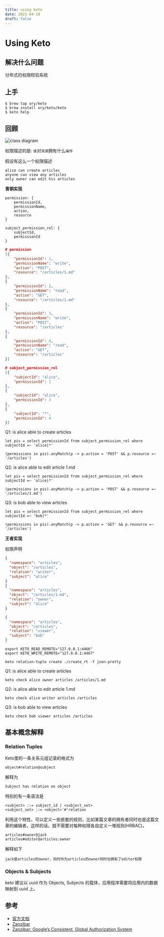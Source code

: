 ```yaml
---
title: using keto
date: 2021-04-10
draft: false
---
```


# Using Keto

## 解决什么问题

分布式的权限校验系统


## 上手

```
$ brew tap ory/keto
$ brew install ory/keto/keto
$ keto help
```

## 回顾

![class diagram](http://www.plantuml.com/plantuml/proxy?cache=no&src=https://raw.githubusercontent.com/robbietree8/robbietree8.github.io/main/assets/2021-04-10/snippet-1.puml)


权限描述的是: `谁`对`资源`拥有什么`操作`

假设有这么一个权限描述

```
alice can create articles
anyone can view any articles
only owner can edit his articles
```

__青铜实现__

```
permission: {
    permissionId,
    permissionName,
    action,
    resource
}

subject_permission_rel: {
    subjectId,
    permissionId
}
```

```json
# permission
[{
    "permissionId": 1,
    "permissionName": "write",
    "action": "POST",
    "resource": "/articles/1.md"
},
{
    "permissionId": 2,
    "permissionName": "read",
    "action": "GET",
    "resource": "/articles/1.md"
},
{
    "permissionId": 3,
    "permissionName": "write",
    "action": "POST",
    "resource": "/articles"
},
{
    "permissionId": 4,
    "permissionName": "read",
    "action": "GET",
    "resource": "/articles"
}]

# subject_permission_rel
[{
    "subjectId": "alice",
    "permissionId": 1
},
{
    "subjectId": "alice",
    "permissionId": 3
},
{
    "subjectId": "*",
    "permissionId": 4
}]
```

Q1: is alice able to create articles

```
let pis = select permissionId from subject_permission_rel where subjectId =~ 'alice|*'

(permissions in pis).anyMatch(p -> p.action = 'POST' && p.resource =~ '/articles')
```

Q2: is alice able to edit article 1.md

```
let pis = select permissionId from subject_permission_rel where subjectId =~ 'alice|*'

(permissions in pis).anyMatch(p -> p.action = 'POST' && p.resource =~ '/articles/1.md')
```

Q3: is bob able to view articles

```
let pis = select permissionId from subject_permission_rel where subjectId =~ 'bob|*'

(permissions in pis).anyMatch(p -> p.action = 'GET' && p.resource =~ '/articles')
```

__王者实现__

权限声明

```json
{
  "namespace": "articles",
  "object": "/articles",
  "relation": "writer",
  "subject": "alice"
}
{
  "namespace": "articles",
  "object": "/articles/1.md",
  "relation": "owner",
  "subject": "alice"
}

{
  "namespace": "articles",
  "object": "/articles",
  "relation": "viewer",
  "subject": "bob"
}
```

```
export KETO_READ_REMOTE="127.0.0.1:4466"
export KETO_WRITE_REMOTE="127.0.0.1:4467"

keto relation-tuple create ./create_rt -f json-pretty
```

Q1: is alice able to create articles

```
keto check alice owner articles /articles/1.md
```

Q2: is alice able to edit article 1.md

```
keto check alice writer articles /articles
```

Q3: is bob able to view articles

```
keto check bob viewer articles /articles
```




## 基本概念解释

### Relation Tuples

Keto里的一条关系元组记录的格式为

```
object#relation@subject
```

解释为

```
Subject has relation on object
```

特别的有一条语法是

```
<subject> ::= subject_id | <subject_set>
<subject_set> ::= <object>'#'relation
```

利用这个特性，可以定义一些嵌套的规则，比如某篇文章的拥有者同时也是这篇文章的编辑者，这样的话，就不需要对每种权限各自定义一堆规则(HRBAC)。

```
articles#owner@jack
articles#editor@articles:owner
```

解释如下

```
jack是articles的owner，同时作为articles的owner同时也拥有了editor权限
```

### Objects & Subjects

keto 建议以 uuid 作为 Objects, Subjects 的载体，应用程序需要将应用内的数据映射到 uuid 上。



## 参考

- [官方文档](https://www.ory.sh/keto/docs/)
- [Zanzibar](https://www.usenix.org/conference/atc19/presentation/pang)
- [Zanzibar: Google’s Consistent, Global Authorization System](https://research.google/pubs/pub48190/)


